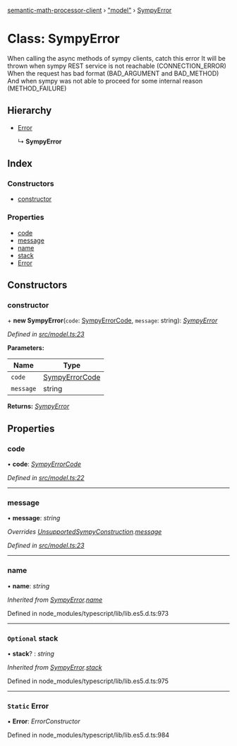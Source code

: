 [semantic-math-processor-client](../README.md) › ["model"](../modules/_model_.md) › [SympyError](_model_.sympyerror.md)

# Class: SympyError

When calling the async methods of sympy clients, catch this error
It will be thrown when sympy REST service is not reachable (CONNECTION_ERROR)
When the request has bad format (BAD_ARGUMENT and BAD_METHOD)
And when sympy was not able to proceed for some internal reason (METHOD_FAILURE)

## Hierarchy

* [Error](_model_.sympyerror.md#static-error)

  ↳ **SympyError**

## Index

### Constructors

* [constructor](_model_.sympyerror.md#constructor)

### Properties

* [code](_model_.sympyerror.md#code)
* [message](_model_.sympyerror.md#message)
* [name](_model_.sympyerror.md#name)
* [stack](_model_.sympyerror.md#optional-stack)
* [Error](_model_.sympyerror.md#static-error)

## Constructors

###  constructor

\+ **new SympyError**(`code`: [SympyErrorCode](../enums/_model_.sympyerrorcode.md), `message`: string): *[SympyError](_model_.sympyerror.md)*

*Defined in [src/model.ts:23](https://github.com/softaria/semantic-math-processor-client/blob/6b56c1b/src/model.ts#L23)*

**Parameters:**

Name | Type |
------ | ------ |
`code` | [SympyErrorCode](../enums/_model_.sympyerrorcode.md) |
`message` | string |

**Returns:** *[SympyError](_model_.sympyerror.md)*

## Properties

###  code

• **code**: *[SympyErrorCode](../enums/_model_.sympyerrorcode.md)*

*Defined in [src/model.ts:22](https://github.com/softaria/semantic-math-processor-client/blob/6b56c1b/src/model.ts#L22)*

___

###  message

• **message**: *string*

*Overrides [UnsupportedSympyConstruction](_model_.unsupportedsympyconstruction.md).[message](_model_.unsupportedsympyconstruction.md#message)*

*Defined in [src/model.ts:23](https://github.com/softaria/semantic-math-processor-client/blob/6b56c1b/src/model.ts#L23)*

___

###  name

• **name**: *string*

*Inherited from [SympyError](_model_.sympyerror.md).[name](_model_.sympyerror.md#name)*

Defined in node_modules/typescript/lib/lib.es5.d.ts:973

___

### `Optional` stack

• **stack**? : *string*

*Inherited from [SympyError](_model_.sympyerror.md).[stack](_model_.sympyerror.md#optional-stack)*

Defined in node_modules/typescript/lib/lib.es5.d.ts:975

___

### `Static` Error

▪ **Error**: *ErrorConstructor*

Defined in node_modules/typescript/lib/lib.es5.d.ts:984

